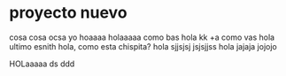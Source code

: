 # proyecto nuevo
cosa
cosa
ocsa
yo 
hoaaaa
holaaaaa
como bas
hola
kk
+a
como vas 
hola
ultimo esnith hola, como esta chispita?
hola sjjsjsj jsjsjjss 
hola jajaja jojojo

HOLaaaaa
ds
ddd
